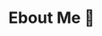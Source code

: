 # Ebout Me 👋

<!--
**alirezamj/alirezamj** is a ✨ _special_ ✨ repository because its `README.md` (this file) appears on your GitHub profile.

Here are some ideas to get you started:

- 🔭 I’m currently working on ...
- 🌱 I’m currently learning NodeJs , and decided to learn TypeScript in the next phaze.
- 👯 I’m looking to collaborate on ...
- 🤔 I’m looking for help with ...
- 💬 Ask me about ...
- 📫 How to reach me: alirezaj5zo23@gmail.com
- 😄 Pronouns: ...
- ⚡ Fun fact: I'm left-handed.
-->
